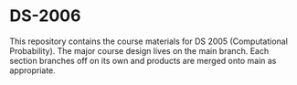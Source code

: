 # DS-2006
This repository contains the course materials for DS 2005 (Computational Probability). The major course design lives on the main branch. Each section branches off on its own and products are merged onto main as appropriate.
